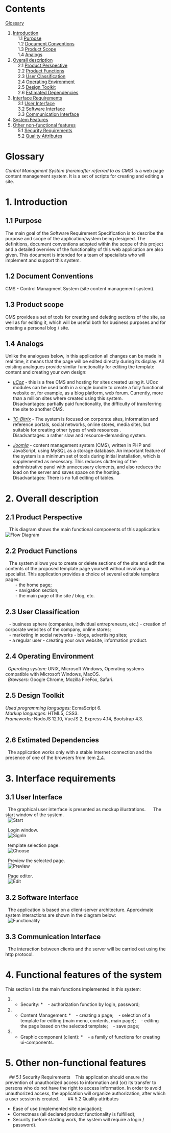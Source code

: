 # Contents
[Glossary](#Glossary)  
1. [Introduction](#1Introduction)  
    1.1 [Purpose](#11-Purpose)  
    1.2 [Document Conventions](#12-Document-Conventions)  
    1.3 [Product Scope](#13-Product-Scope)  
    1.4 [Analogs](#14-Analogs)  
2. [Overall description](#2-Overall-description)  
    2.1 [Product Perspective](#21-Product-Perspective)    
    2.2 [Product Functions](#22-Product-Functions)  
    2.3 [User Classification](#23-User-Classification)  
    2.4 [Operating Environment](#24-Operating-Environment)  
    2.5 [Design Toolkit](#25-Design-Toolkit)  
    2.6 [Estimated Dependencies](#26-Estimated-Dependencies)  
3. [Interface Requirements](#3-Interface-Requirements)  
    3.1 [User Interface](#31-User-Interface)  
    3.2 [Software Interface](#32-Software-Interface)  
    3.3 [Communication Interface](#33-Communication-Interface)
4. [System Features](#4-System-features)  
5. [Other non-functional features](#5-Other-non-functional-features)  
    5.1 [Security Requirements](#51-Security-Requirements)  
    5.2 [Quality Attributes](#52-Quality-Attributes)  

# Glossary
*Control Managment System (hereinafter referred to as CMS)* is a web page content management system. It is a set of scripts for creating and editing a site.


# 1. Introduction  
## 1.1 Purpose  
The main goal of the Software Requirement Specification is to describe the purpose and scope of the application/system being designed. The definitions, document conventions adopted within the scope of this project  and a detailed overview of the functionality of this web application are also given. This document is intended for a team of specialists who will implement and support this system.

## 1.2 Document Conventions
CMS - Control Managment System (site content management system).

## 1.3 Product scope  
CMS provides a set of tools for creating and deleting sections of the site, as well as for editing it, which will be useful both for business purposes and for creating a personal blog / site.

## 1.4 Analogs
Unlike the analogues below, in this application all changes can be made in real time, it means that the page will be edited directly during its display.
All existing analogues provide similar functionality for editing the template content and creating your own design:

- *[uCoz](https://www.ucoz.ru/)* - this is a free CMS and hosting for sites created using it. UCoz modules can be used both in a single bundle to create a fully functional website or, for example, as a blog platform, web forum. Currently, more than a million sites where created using this system.  
Disadvantages: partially paid functionality, the difficulty of transferring the site to another CMS.

- *[1C-Bitrix](https://www.bitrix24.by/)* - The system is focused on corporate sites, information and reference portals, social networks, online stores, media sites, but suitable for creating other types of web resources .  
Disadvantages: a rather slow and resource-demanding system.

- *[Joomla](https://www.joomla.org/)* - content management system (CMS), written in PHP and JavaScript, using MySQL as a storage database. An important feature of the system is a minimum set of tools during initial installation, which is supplemented as necessary. This reduces cluttering of the administrative panel with unnecessary elements, and also reduces the load on the server and saves space on the hosting.  
Disadvantages: There is no full editing of tables.

# 2. Overall description
## 2.1 Product Perspective
   This diagram shows the main functional components of this application:
 ![Flow Diagram](https://i.ibb.co/Dtp3Dx8/dfd.png)

## 2.2 Product Functions
   The system allows you to create or delete sections of the site and edit the contents of the proposed template page yourself without involving a specialist. This application provides a choice of several editable template pages:  
        - the home page;  
        - navigation section;  
        - the main page of the site / blog, etc.  

## 2.3 User Classification  
   - business sphere (companies, individual entrepreneurs, etc.) - creation of corporate websites of the company, online stores;  
   - marketing in social networks - blogs, advertising sites;  
   - a regular user - creating your own website, information product.  

## 2.4 Operating Environment
  *Operating system:* UNIX, Microsoft Windows, Operating systems compatible with Microsoft Windows, MacOS.  
  *Browsers:* Google Chrome, Mozilla FireFox, Safari.

## 2.5 Design Toolkit
*Used programming languages:* EcmaScript 6.  
*Markup languages:* HTML5, CSS3.  
*Frameworks:* NodeJS 12.10, VueJS 2, Express 4.14, Bootstrap 4.3.  
  
## 2.6 Estimated Dependencies
  The application works only with a stable Internet connection and the presence of one of the browsers from item [2.4](#24-Operating-Environment).

# 3. Interface requirements
## 3.1 User Interface
  The graphical user interface is presented as mockup illustrations.
  
  The start window of the system.  
  ![Start](https://github.com/AnnaGavrilowa/CMS/blob/master/Mockups/start.png?raw=true)
  
  
  Login window.  
  ![SignIn](https://github.com/AnnaGavrilowa/CMS/blob/master/Mockups/SignIn.png)
  
  
  template selection page.  
  ![Choose](https://github.com/AnnaGavrilowa/CMS/blob/master/Mockups/ChoosePage.png)
  
  
  Preview the selected page.  
  ![Preview](https://github.com/AnnaGavrilowa/CMS/blob/master/Mockups/preview.png)
  
  
  Page editor.  
  ![Edit](https://github.com/AnnaGavrilowa/CMS/blob/master/Mockups/Edit.png)
    
    
## 3.2 Software Interface
  The application is based on a client-server architecture. Approximate system interactions are shown in the diagram below:  
  ![Functionality](https://i.ibb.co/6D6LDQq/functionality.png)

## 3.3 Communication Interface
  The interaction between clients and the server will be carried out using the http protocol.
  
# 4. Functional features of the system
This section lists the main functions implemented in this system:
1. * Security: *
   - authorization function by login, password;
2. * Content Management: *
   - creating a page;
   - selection of a template for editing (main menu, contents, main page);
   - editing the page based on the selected template;
   - save page;
3. * Graphic component (client): *
   - a family of functions for creating ui-components.

# 5. Other non-functional features
   ## 5.1 Security Requirements
   This application should ensure the prevention of unauthorized access to information and (or) its transfer to persons who do not have the right to access information. In order to avoid unauthorized access, the application will organize authorization, after which a user session is created.
   
  ## 5.2 Quality attributes

- Ease of use (implemented site navigation);
- Correctness (all declared product functionality is fulfilled);
- Security (before starting work, the system will require a login / password).
